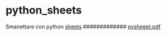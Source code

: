 # python_sheets
Smanettare con python [sheets](https://www.pythonsheets.com/)
#############
[pysheeet.pdf](https://github.com/lmsd23/python_sheets/files/10468305/pysheeet.pdf)
